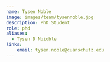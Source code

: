 ```yaml
---
name: Tysen Noble
image: images/team/tysennoble.jpg
description: PhD Student
role: phd
aliases:
  - Tysen D Nuioble
links:
    email: tysen.noble@cuanschutz.edu
---
```

